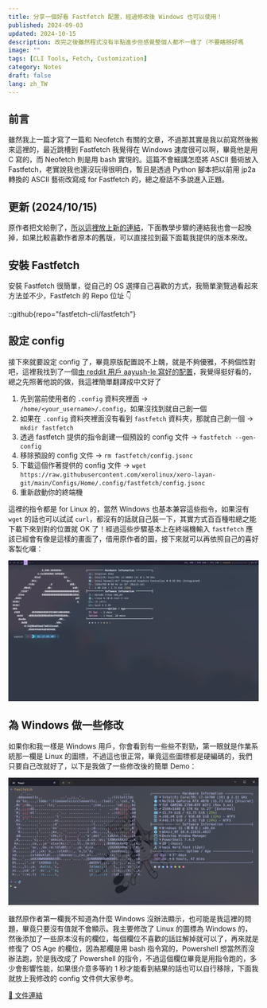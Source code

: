 ```yaml
---
title: 分享一個好看 Fastfetch 配置，經過修改後 Windows 也可以使用！
published: 2024-09-03
updated: 2024-10-15
description: 改完之後雖然程式沒有半點進步但感覺整個人都不一樣了（不要瞎掰好嗎
image: ""
tags: [CLI Tools, Fetch, Customization]
category: Notes
draft: false
lang: zh_TW
---
```


## 前言

雖然我上一篇才寫了一篇和 Neofetch 有關的文章，不過那其實是我以前寫然後搬來這裡的，最近跳槽到 Fastfetch 我覺得在 Windows 速度很可以啊，畢竟他是用 C 寫的，而 Neofetch 則是用 bash 實現的。這篇不會細講怎麼將 ASCII 藝術放入 Fastfetch，老實說我也還沒玩得很明白，暫且是透過 Python 腳本把以前用 jp2a 轉換的 ASCII 藝術改寫成 for Fastfetch 的，總之廢話不多說進入正題。

## 更新 (2024/10/15)

原作者把文給刪了，[所以這裡放上新的連結](https://www.reddit.com/r/GarudaLinux/comments/1dcq0dl/making_fastfetch_more_beautiful_linux/)，下面教學步驟的連結我也會一起換掉，如果比較喜歡作者原本的舊版，可以直接拉到最下面載我提供的版本來改。

## 安裝 Fastfetch

安裝 Fastfetch 很簡單，從自己的 OS 選擇自己喜歡的方式，我簡單瀏覽過看起來方法並不少，Fastfetch 的 Repo 位址 👇

::github{repo="fastfetch-cli/fastfetch"}

## 設定 config

接下來就要設定 config 了，畢竟原版配置說不上醜，就是不夠優雅，不夠個性對吧，這裡我找到了一個[由 reddit 用戶 aayush-le 寫好的配置](https://www.reddit.com/r/GarudaLinux/comments/1dcq0dl/making_fastfetch_more_beautiful_linux/)，我覺得挺好看的，總之先照著他說的做，我這裡簡單翻譯成中文好了

1. 先到當前使用者的 `.config` 資料夾裡面 → `/home/<your_username>/.config`，如果沒找到就自己創一個
2. 如果在 `.config` 資料夾裡面沒有看到 `fastfetch` 資料夾，那就自己創一個 → `mkdir fastfetch`
3. 透過 fastfetch 提供的指令創建一個預設的 config 文件 → `fastfetch --gen-config`
4. 移除預設的 config 文件 → `rm fastfetch/config.jsonc`
5. 下載這個作著提供的 config 文件 → `wget https://raw.githubusercontent.com/xerolinux/xero-layan-git/main/Configs/Home/.config/fastfetch/config.jsonc`
6. 重新啟動你的終端機

這裡的指令都是 for Linux 的，當然 Windows 也基本兼容這些指令，如果沒有 `wget` 的話也可以試試 `curl`，都沒有的話就自己裝一下，其實方式百百種啦總之能下載下來到對的位置就 OK 了！經過這些步驟基本上在終端機輸入 `fastfetch` 應該已經會有像是這樣的畫面了，借用原作者的圖，接下來就可以再依照自己的喜好客製化囉：

![](1.webp)

## 為 Windows 做一些修改

如果你和我一樣是 Windows 用戶，你會看到有一些些不對勁，第一眼就是作業系統那一欄是 Linux 的圖標，不過這也很正常，畢竟這些圖標都是硬編碼的，我們只要自己改就好了，以下是我做了一些修改後的簡單 Demo：

![](2.png)

雖然原作者第一欄我不知道為什麼 Windows 沒辦法顯示，也可能是我這裡的問題，畢竟只要沒有值就不會顯示。我主要修改了 Linux 的圖標為 Windows 的，然後添加了一些原本沒有的欄位，每個欄位不喜歡的話註解掉就可以了，再來就是修復了 OS Age 的欄位，因為那欄是用 bash 指令寫的，Powershell 想當然而沒辦法跑，於是我改成了 Powershell 的指令，不過這個欄位畢竟是用指令跑的，多少會影響性能，如果很介意多等約 1 秒才能看到結果的話也可以自行移除，下面我就放上我修改的 config 文件供大家參考。

[📄 文件連結](https://gist.github.com/Yuuzi261/7cea2f8fdd9a46e2b5651b1de44355ad)
